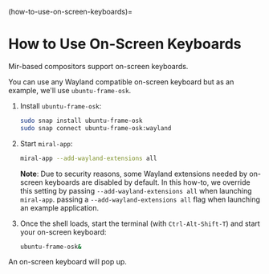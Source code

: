 (how-to-use-on-screen-keyboards)=

# How to Use On-Screen Keyboards
Mir-based compositors support on-screen keyboards.

You can use any Wayland compatible on-screen keyboard but as an example, we'll
use `ubuntu-frame-osk`.

1. Install `ubuntu-frame-osk`:
   ```sh
   sudo snap install ubuntu-frame-osk
   sudo snap connect ubuntu-frame-osk:wayland
   ```

2. Start `miral-app`:
   ```sh
   miral-app --add-wayland-extensions all
   ```
    **Note**: Due to security reasons, some Wayland extensions needed by on-screen
    keyboards are disabled by default. In this how-to, we override this setting by
    passing `--add-wayland-extensions all` when launching `miral-app`. passing a
    `--add-wayland-extensions all` flag when launching an example application.

3. Once the shell loads, start the terminal (with `Ctrl-Alt-Shift-T`) and start
   your on-screen keyboard:
   ```sh
   ubuntu-frame-osk&
   ```
   
An on-screen keyboard will pop up.
